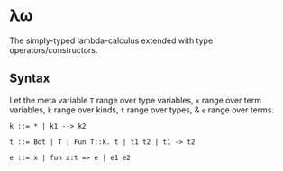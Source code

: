 # λω

The simply-typed lambda-calculus extended with type operators/constructors.

## Syntax

Let the meta variable
`T` range over type variables,
`x` range over term variables,
`k` range over kinds,
`t` range over types,
& `e` range over terms.
```
k ::= * | k1 --> k2

t ::= Bot | T | Fun T::k. t | t1 t2 | t1 -> t2

e ::= x | fun x:t => e | e1 e2
```
